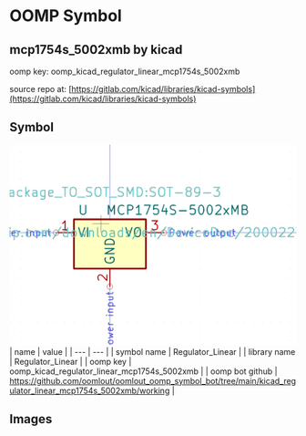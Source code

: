 # OOMP Symbol  
## mcp1754s_5002xmb  by kicad  
  
oomp key: oomp_kicad_regulator_linear_mcp1754s_5002xmb  
  
source repo at: [https://gitlab.com/kicad/libraries/kicad-symbols](https://gitlab.com/kicad/libraries/kicad-symbols)  
## Symbol  
  
[![working.png](working_600.png)](working.png)  
| name | value | 
| --- | --- | 
| symbol name | Regulator_Linear | 
| library name | Regulator_Linear | 
| oomp key | oomp_kicad_regulator_linear_mcp1754s_5002xmb | 
| oomp bot github | https://github.com/oomlout/oomlout_oomp_symbol_bot/tree/main/kicad_regulator_linear_mcp1754s_5002xmb/working | 
## Images  
